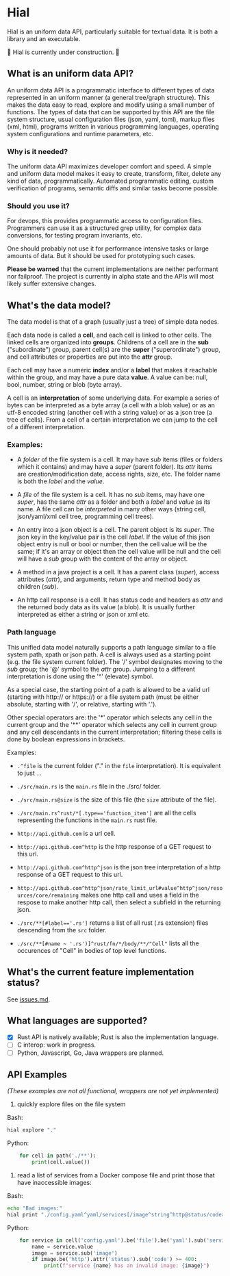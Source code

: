 
# Hial

Hial is an uniform data API, particularly suitable for textual data. It is both a library and an executable.

🚧 Hial is currently under construction. 🚧

## What is an uniform data API?

An uniform data API is a programmatic interface to different types of data represented in an uniform manner (a general tree/graph structure). This makes the data easy to read, explore and modify using a small number of functions. The types of data that can be supported by this API are the file system structure, usual configuration files (json, yaml, toml), markup files (xml, html), programs written in various programming languages, operating system configurations and runtime parameters, etc.

### Why is it needed?

The uniform data API maximizes developer comfort and speed. A simple and uniform data model makes it easy to create, transform, filter, delete any kind of data, programmatically. Automated programmatic editing, custom verification of programs, semantic diffs and similar tasks become possible.

### Should you use it?

For devops, this provides programmatic access to configuration files. Programmers can use it as a structured grep utility, for complex data conversions, for testing program invariants, etc.

One should probably not use it for performance intensive tasks or large amounts of data. But it should be used for prototyping such cases.

**Please be warned** that the current implementations are neither performant nor failproof. The project is currently in alpha state and the APIs will most likely suffer extensive changes.

## What's the data model?

The data model is that of a graph (usually just a tree) of simple data nodes.

Each data node is called a **cell**, and each cell is linked to other cells. The linked cells are organized into **groups**. Childrens of a cell are in the **sub** ("subordinate") group, parent cell(s) are the **super** ("superordinate") group, and cell attributes or properties are put into the **attr** group.

Each cell may have a numeric **index** and/or a **label** that makes it reachable within the group, and may have a pure data **value**. A value can be: null, bool, number, string or blob (byte array).

A cell is an **interpretation** of some underlying data. For example a series of bytes can be interpreted as a byte array (a cell with a blob value) or as an utf-8 encoded string (another cell with a string value) or as a json tree (a tree of cells). From a cell of a certain interpretation we can jump to the cell of a different interpretation.

### Examples:

- A *folder* of the file system is a cell. It may have *sub* items (files or folders which it contains) and may have a *super* (parent folder). Its *attr* items are creation/modification date, access rights, size, etc. The folder name is both the *label* and the *value*.

- A *file* of the file system is a cell. It has no *sub* items, may have one *super*, has the same *attr* as a folder and both a *label* and *value* as its name. A file cell can be *interpreted* in many other ways (string cell, json/yaml/xml cell tree, programming cell trees).

- An entry into a json object is a cell. The parent object is its *super*. The json key in the key/value pair is the cell *label*. If the value of this json object entry is null or bool or number, then the cell value will be the same; if it's an array or object then the cell value will be null and the cell will have a *sub* group with the content of the array or object.

- A method in a java project is a cell. It has a parent class (*super*), access attributes (*attr*), and arguments, return type and method body as children (*sub*).

- An http call response is a cell. It has status code and headers as *attr* and the returned body data as its value (a blob). It is usually further interpreted as either a string or json or xml etc.

### Path language

This unified data model naturally supports a path language similar to a file system path, xpath or json path. A cell is always used as a starting point (e.g. the file system current folder). The '/' symbol designates moving to the *sub* group; the '@' symbol to the *attr* group. Jumping to a different interpretation is done using the '^' (elevate) symbol.

As a special case, the starting point of a path is allowed to be a valid url (starting with http:// or https://) or a file system path (must be either absolute, starting with '/', or relative, starting with '.').

Other special operators are: the '\*' operator which selects any cell in the current group and the '\*\*' operator which selects any cell in current group and any cell descendants in the current interpretation; filtering these cells is done by boolean expressions in brackets.

Examples:

- `.^file` is the current folder ("." in the `file` interpretation). It is equivalent to just `.`.
- `./src/main.rs` is the `main.rs` file in the ./src/ folder.
- `./src/main.rs@size` is the size of this file (the `size` attribute of the file).
- `./src/main.rs^rust/*[.type=='function_item']` are all the cells representing the functions in the `main.rs` rust file.

- `http://api.github.com` is a url cell.
- `http://api.github.com^http` is the http response of a GET request to this url.
- `http://api.github.com^http^json` is the json tree interpretation of a http response of a GET request to this url.
- `http://api.github.com^http^json/rate_limit_url#value^http^json/resources/core/remaining` makes one http call and uses a field in the respose to make another http call, then select a subfield in the returning json.

- `./src/**[#label=='.rs']` returns a list of all rust (.rs extension) files descending from the `src` folder.
- `./src/**[#name ~ '.rs')]^rust/fn/*/body/**/"Cell"` lists all the occurences of "Cell" in bodies of top level functions.

## What's the current feature implementation status?

See [issues.md](./issues.md).

## What languages are supported?

- [x] Rust API is natively available; Rust is also the implementation language.
- [ ] C interop: work in progress.
- [ ] Python, Javascript, Go, Java wrappers are planned.

## API Examples

*(These examples are not all functional, wrappers are not yet implemented)*

1. quickly explore files on the file system

Bash:
```bash
hial explore "."
```

Python:
```python
    for cell in path('./**'):
        print(cell.value())
```

1. read a list of services from a Docker compose file and print those that have inaccessible images:

Bash:
```bash
echo "Bad images:"
hial print "./config.yaml^yaml/services[/image^string^http@status/code>=400]/name"
```

Python:
```python
    for service in cell('config.yaml').be('file').be('yaml').sub('services'):
        name = service.value
        image = service.sub('image')
        if image.be('http').attr('status').sub('code') >= 400:
            print(f"service {name} has an invalid image: {image}")
```
